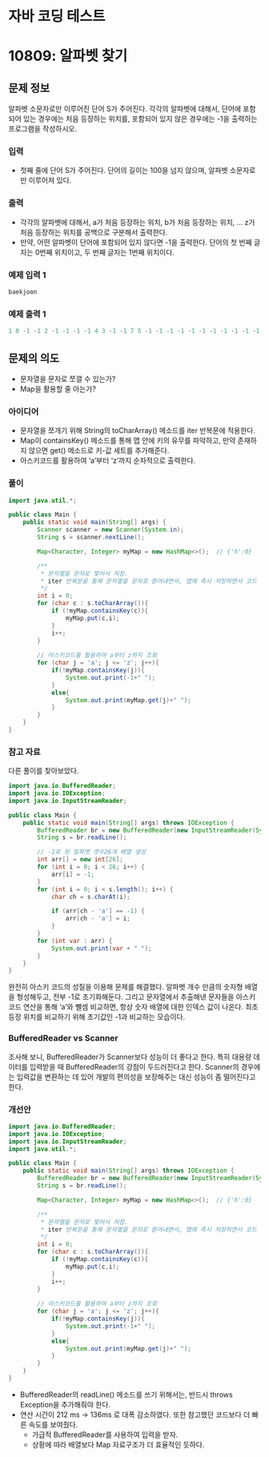 # 자바 코딩 테스트

# 10809: 알파벳 찾기

## 문제 정보

알파벳 소문자로만 이루어진 단어 S가 주어진다. 각각의 알파벳에 대해서, 단어에 포함되어 있는 경우에는 처음 등장하는 위치를, 포함되어 있지 않은 경우에는 -1을 출력하는 프로그램을 작성하시오.

### 입력

- 첫째 줄에 단어 S가 주어진다. 단어의 길이는 100을 넘지 않으며, 알파벳 소문자로만 이루어져 있다.

### 출력

- 각각의 알파벳에 대해서, a가 처음 등장하는 위치, b가 처음 등장하는 위치, ... z가 처음 등장하는 위치를 공백으로 구분해서 출력한다.
- 만약, 어떤 알파벳이 단어에 포함되어 있지 않다면 -1을 출력한다. 단어의 첫 번째 글자는 0번째 위치이고, 두 번째 글자는 1번째 위치이다.

### 예제 입력 1

```java
baekjoon
```

### 예제 출력 1

```java
1 0 -1 -1 2 -1 -1 -1 -1 4 3 -1 -1 7 5 -1 -1 -1 -1 -1 -1 -1 -1 -1 -1 -1
```

## 문제의 의도

- 문자열을 문자로 쪼갤 수 있는가?
- Map을 활용할 줄 아는가?

### 아이디어

- 문자열을 쪼개기 위해 String의 toCharArray() 메소드를 iter 반복문에 적용한다.
- Map이  containsKey() 메소드를 통해 맵 안에 키의 유무를 파악하고, 만약 존재하지 않으면 get() 메소드로 키-값 세트를 추가해준다.
- 아스키코드를 활용하여 ‘a’부터 ‘z’까지 순차적으로 출력한다.

### 풀이

```java
import java.util.*;

public class Main {
    public static void main(String[] args) {
        Scanner scanner = new Scanner(System.in);
        String s = scanner.nextLine();

        Map<Character, Integer> myMap = new HashMap<>();  // {'h':0}

        /**
         * 문자열을 문자로 찢어서 저장.
         * iter 반복문을 통해 문자열을 문자로 뜯어내면서, 맵에 즉시 저장하면서 코드 최적화.
         */
        int i = 0;
        for (char c : s.toCharArray()){
            if (!myMap.containsKey(c)){
                myMap.put(c,i);
            }
            i++;
        }
        
        // 아스키코드를 활용하여 a부터 z까지 조회
        for (char j = 'a'; j <= 'z'; j++){
            if(!myMap.containsKey(j)){
                System.out.print(-1+" ");
            }
            else{
                System.out.print(myMap.get(j)+" ");
            }
        }
    }
}
```

### 참고 자료

다른 풀이를 찾아보았다.

```java
import java.io.BufferedReader;
import java.io.IOException;
import java.io.InputStreamReader;

public class Main {
	public static void main(String[] args) throws IOException {
		BufferedReader br = new BufferedReader(new InputStreamReader(System.in));
		String s = br.readLine();

		// -1로 된 알파벳 갯수26개 배열 생성
		int arr[] = new int[26];
		for (int i = 0; i < 26; i++) {
			arr[i] = -1;
		}		
		for (int i = 0; i < s.length(); i++) {
			char ch = s.charAt(i);

			if (arr[ch - 'a'] == -1) {
				arr[ch - 'a'] = i;
			}
		}
		for (int var : arr) {
			System.out.print(var + " ");
		}
	}
}
```

완전히 아스키 코드의 성질을 이용해 문제를 해결했다. 알파벳 개수 만큼의 숫자형 배열을 형성해두고, 전부 -1로 초기화해둔다. 그리고 문자열에서 추출해낸 문자들을 아스키코드 연산을 통해 ‘a’와 뺄셈 비교하면, 항상 숫자 배열에 대한 인덱스 값이 나온다. 최초 등장 위치를 비교하기 위해 초기값인 -1과 비교하는 모습이다.

### BufferedReader vs Scanner

조사해 보니, BufferedReader가 Scanner보다 성능이 더 좋다고 한다. 특히 대용량 데이터를 입력받을 때 BufferedReader의 강점이 두드러진다고 한다. Scanner의 경우에는 입력값을 변환하는 데 있어 개발의 편의성을 보장해주는 대신 성능이 좀 떨어진다고 한다.

### 개선안

```java
import java.io.BufferedReader;
import java.io.IOException;
import java.io.InputStreamReader;
import java.util.*;

public class Main {
    public static void main(String[] args) throws IOException {
        BufferedReader br = new BufferedReader(new InputStreamReader(System.in));
        String s = br.readLine();

        Map<Character, Integer> myMap = new HashMap<>();  // {'h':0}

        /**
         * 문자열을 문자로 찢어서 저장.
         * iter 반복문을 통해 문자열을 문자로 뜯어내면서, 맵에 즉시 저장하면서 코드 최적화.
         */
        int i = 0;
        for (char c : s.toCharArray()){
            if (!myMap.containsKey(c)){
                myMap.put(c,i);
            }
            i++;
        }
        
        // 아스키코드를 활용하여 a부터 z까지 조회
        for (char j = 'a'; j <= 'z'; j++){
            if(!myMap.containsKey(j)){
                System.out.print(-1+" ");
            }
            else{
                System.out.print(myMap.get(j)+" ");
            }
        }
    }
}
```

- BufferedReader의 readLine() 메소드를 쓰기 위해서는, 반드시 throws Exception을 추가해줘야 한다.
- 연산 시간이 212 ms → 136ms 로 대폭 감소하였다. 또한 참고했던 코드보다 더 빠른 속도를 보여줬다.
    - 가급적 BufferedReader를 사용하여 입력을 받자.
    - 상황에 따라 배열보다 Map 자료구조가 더 효율적인 듯하다.